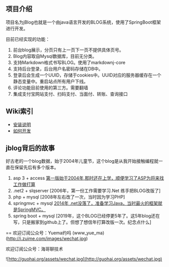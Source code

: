 ## 项目介绍
项目名为jBlog也就是一个由java语言开发的BLOG系统，使用了SpringBoot框架进行开发。

目前已经实现的功能：

1. 前台blog展示，分页只有上一页下一页不提供具体页号。
2. Blog内容取自Mysql数据库，目前无分类。
3. 支持Markdown格式书写BLOG。使用了markdownj-core
4. 支持后台登录，后台用户名密码存储在DB中。
5. 登录后会生成一个UUID，存储于cookies中。UUID对应的服务器缓存在一个静态变量中。重启站点所有用户下线。
6. 评论功能目前使用的第三方。需要翻墙
7. 集成支付宝网站支付、扫码支付、当面付、转账、查询接口

## Wiki索引

* [安装说明](https://github.com/guohai163/jblog/wiki/How-To-Install)
* [如何开发](https://github.com/guohai163/jblog/wiki/How-To-Develop)


## jblog背后的故事

好古老的一个blog数据，始于2004年儿童节，这个blog是从我开始接触编程就一直在保留先后有多个版本。

1. asp 3 + access [第一版始于2004年,那时还在上学，顺便学习了ASP为将来找工作做打算](http://jblog.guohai.org/2004/6/1/blog/)
2. .net2 + slqserver [2006年，第一份工作需要学习.Net 练手把BLOG改版了]
3. php + mysql [2008年左右改了一次，当时因为学习PHP]
4. springmvc + mysql [2014年 .net没落了，准备学习Java，当时最火的框架就是SpringMVC。](http://jblog.guohai.org/2014/6/29/markdown_learm/)
5. spring boot + mysql [2019年，这个BLOG已经停更5年了。这5年blog还在写，只是搬家到github上了。但想了想信年打算改版一次。纪念点什么]



==
欢迎订阅公众号：Yuema约吗 (www_yue_ma) (http://i.zuime.com/images/wechat.jpg)

欢迎订阅公众号：海哥聊技术

![http://guohai.org/assets/wechat.jpg](http://guohai.org/assets/wechat.jpg)

